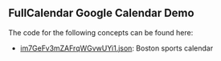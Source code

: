 ## FullCalendar Google Calendar Demo

The code for the following concepts can be found here: 
- [im7GeFv3mZAFrqWGvwUYi1.json](im7GeFv3mZAFrqWGvwUYi1.json): Boston sports calendar
